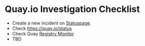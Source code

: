 # Quay.io Investigation Checklist

- Create a new incident on [Statuspage](statuspage.md).
- Check https://quay.io/status
- Check Quay [Registry Monitor](issues/monitor-issues.md)
- TBD
